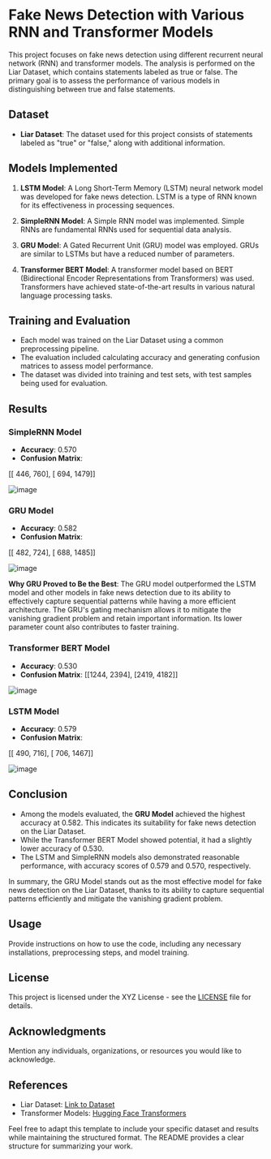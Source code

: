 # Fake News Detection with Various RNN and Transformer Models

This project focuses on fake news detection using different recurrent neural network (RNN) and transformer models. The analysis is performed on the Liar Dataset, which contains statements labeled as true or false. The primary goal is to assess the performance of various models in distinguishing between true and false statements.

## Dataset

- **Liar Dataset**: The dataset used for this project consists of statements labeled as "true" or "false," along with additional information.

## Models Implemented

1. **LSTM Model**: A Long Short-Term Memory (LSTM) neural network model was developed for fake news detection. LSTM is a type of RNN known for its effectiveness in processing sequences.

2. **SimpleRNN Model**: A Simple RNN model was implemented. Simple RNNs are fundamental RNNs used for sequential data analysis.

3. **GRU Model**: A Gated Recurrent Unit (GRU) model was employed. GRUs are similar to LSTMs but have a reduced number of parameters.

4. **Transformer BERT Model**: A transformer model based on BERT (Bidirectional Encoder Representations from Transformers) was used. Transformers have achieved state-of-the-art results in various natural language processing tasks.

## Training and Evaluation

- Each model was trained on the Liar Dataset using a common preprocessing pipeline.
- The evaluation included calculating accuracy and generating confusion matrices to assess model performance.
- The dataset was divided into training and test sets, with test samples being used for evaluation.

## Results

### SimpleRNN Model

- **Accuracy**: 0.570
- **Confusion Matrix**:

[[ 446, 760],
[ 694, 1479]]

![image](https://github.com/iamscj/fakenewsdetection/assets/91722818/5b3c8bbe-7547-4296-a730-27596aca971e)


### GRU Model

- **Accuracy**: 0.582
- **Confusion Matrix**:

[[ 482, 724],
[ 688, 1485]]

![image](https://github.com/iamscj/fakenewsdetection/assets/91722818/c5196b2e-e470-4ae8-9801-6a6565a36119)

**Why GRU Proved to Be the Best**:
The GRU model outperformed the LSTM model and other models in fake news detection due to its ability to effectively capture sequential patterns while having a more efficient architecture. The GRU's gating mechanism allows it to mitigate the vanishing gradient problem and retain important information. Its lower parameter count also contributes to faster training.

### Transformer BERT Model

- **Accuracy**: 0.530
- **Confusion Matrix**:
[[1244, 2394],
[2419, 4182]]

![image](https://github.com/iamscj/fakenewsdetection/assets/91722818/cffa6139-9a2e-4f5f-8693-8255944696c3)


### LSTM Model

- **Accuracy**: 0.579
- **Confusion Matrix**:

[[ 490, 716],
[ 706, 1467]]

![image](https://github.com/iamscj/fakenewsdetection/assets/91722818/f8dac046-1da1-4d6f-9c99-3e607f530a52)


## Conclusion

- Among the models evaluated, the **GRU Model** achieved the highest accuracy at 0.582. This indicates its suitability for fake news detection on the Liar Dataset.
- While the Transformer BERT Model showed potential, it had a slightly lower accuracy of 0.530.
- The LSTM and SimpleRNN models also demonstrated reasonable performance, with accuracy scores of 0.579 and 0.570, respectively.

In summary, the GRU Model stands out as the most effective model for fake news detection on the Liar Dataset, thanks to its ability to capture sequential patterns efficiently and mitigate the vanishing gradient problem.

## Usage

Provide instructions on how to use the code, including any necessary installations, preprocessing steps, and model training.

## License

This project is licensed under the XYZ License - see the [LICENSE](LICENSE) file for details.

## Acknowledgments

Mention any individuals, organizations, or resources you would like to acknowledge.

## References

- Liar Dataset: [Link to Dataset](https://example-link.com)
- Transformer Models: [Hugging Face Transformers](https://huggingface.co/transformers/)

Feel free to adapt this template to include your specific dataset and results while maintaining the structured format. The README provides a clear structure for summarizing your work.
